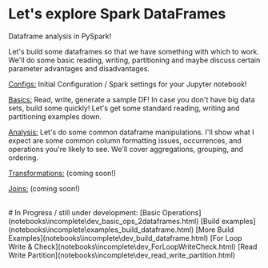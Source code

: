# Let's explore Spark DataFrames

Dataframe analysis in PySpark!

Let's build some dataframes so that we have something with which to work.
We'll do some basic reading, writing, partitioning and maybe discuss certain
parameter advantages and disadvantages.

[Configs:](./pages/configs/Configs.md) Initial Configuration / Spark settings for your Jupyter notebook!

[Basics:](./pages/basics/Basics.md) Read, write, generate a sample DF!
In case you don't have big data sets, build some quickly! Let's get some standard reading, writing and partitioning examples down.

[Analysis:](pages/analysis/Analysis.md)
Let's do some common dataframe manipulations. I'll show what I expect are some
common column formatting issues, occurrences, and operations you're likely to see.
We'll cover aggregations, grouping, and ordering.

[Transformations:](pages/transformations/Transformations.md) (coming soon!)

[Joins:](pages/joins/Joins.md) (coming soon!)

<!-- [Intermediate:](pages/intermediate) (coming soon!) -->

<br>
# In Progress / still under development:
 [Basic Operations](notebooks\incomplete\dev_basic_ops_2dataframes.html)
 [Build examples](notebooks\incomplete\examples_build_dataframe.html)
 [More Build Examples](notebooks\incomplete\dev_build_dataframe.html)
 [For Loop Write & Check](notebooks\incomplete\dev_ForLoopWriteCheck.html)
 [Read Write Partition](notebooks\incomplete\dev_read_write_partition.html)


<!-- [(home)](https://dmerz75.github.io/spark2_dfanalysis)
[(git-home)](https://github.com/dmerz75/spark2_dfanalysis) -->
<!-- [Iridium](https://dmerz75.github.io/iridium_catalyst/) for details. -->
<!-- ## Start Spark | Construct Dataframes | Read/Write -->
